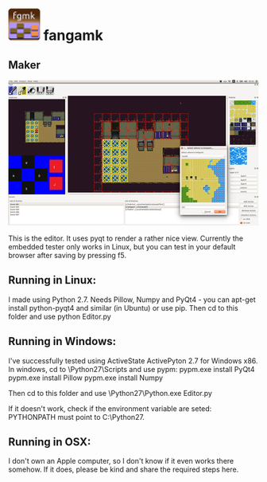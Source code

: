 ![Icon](iconTiny.png) fangamk
=============================

Maker
-----

![Screenshot](screenshot.png)

This is the editor. It uses pyqt to render a rather nice view.
Currently the embedded tester only works in Linux, but you can test in your default browser after saving by pressing f5.


Running in Linux:
-----------------
I made using Python 2.7. Needs Pillow, Numpy and PyQt4 - you can apt-get install python-pyqt4 and similar (in Ubuntu) or use pip.
Then cd to this folder and use 
 python Editor.py 


Running in Windows:
-------------------
I've successfully tested using ActiveState ActivePyton 2.7 for Windows x86. In windows, cd to \Python27\Scripts and use pypm: 
pypm.exe  install PyQt4 
pypm.exe install Pillow
pypm.exe install Numpy

Then cd to this folder and use
\Python27\Python.exe Editor.py

If it doesn't work, check if the environment variable are seted: PYTHONPATH must point to C:\Python27.


Running in OSX:
---------------

I don't own an Apple computer, so I don't know if it even works there somehow. 
If it does, please be kind and share the required steps here.

